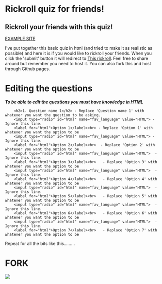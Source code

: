 # Rickroll quiz for friends!
## Rickroll your friends with this quiz!

[EXAMPLE SITE](https://teamquizmaker.netlify.app/)

I've put together this basic quiz in html (and tried to make it as realistic as possible) and here it is if you would like to rickroll your friends. When you click the 
'submit' button it will redirect to [This rickroll](https://www.youtube.com/watch?v=xvFZjo5PgG0&ab_channel=Duran). Feel free to share around but remember you need to host it.
You can also fork this and host through Github pages.



# Editing the questions

***To be able to edit the questions you must have knowledge in HTML***

```
    <h2>1. Question name 1</h2> - Replace 'Question name 1' with whatever you want the question to be asking. 
    <input type="radio" id="html" name="fav_language" value="HTML"> - Ignore this line.
    <label for="html">Option 1</label><br> - Replace 'Option 1' with whatever you want the option to be
    <input type="radio" id="html" name="fav_language" value="HTML"> - Ignore this line.
    <label for="html">Option 2</label><br>  - Replace 'Option 2' with whatever you want the option to be
    <input type="radio" id="html" name="fav_language" value="HTML">  - Ignore this line.
    <label for="html">Option 3</label><br>   - Replace 'Option 3' with whatever you want the option to be
    <input type="radio" id="html" name="fav_language" value="HTML">  - Ignore this line.
    <label for="html">Option 4</label><br>   - Replace 'Option 4' with whatever you want the option to be
    <input type="radio" id="html" name="fav_language" value="HTML">  - Ignore this line.
    <label for="html">Option 5</label><br>   - Replace 'Option 5' with whatever you want the option to be
    <input type="radio" id="html" name="fav_language" value="HTML">  - Ignore this line.
    <label for="html">Option 6</label><br>   - Replace 'Option 6' with whatever you want the option to be
    <input type="radio" id="html" name="fav_language" value="HTML">  - Ignore this line.
    <label for="html">Option 7</label><br>   - Replace 'Option 7' with whatever you want the option to be
```

Repeat for all the bits like this.........



# FORK

[![](https://s18955.pcdn.co/wp-content/uploads/2018/02/github.png)](https://github.com/duckebosh/rickroll/subscription)

